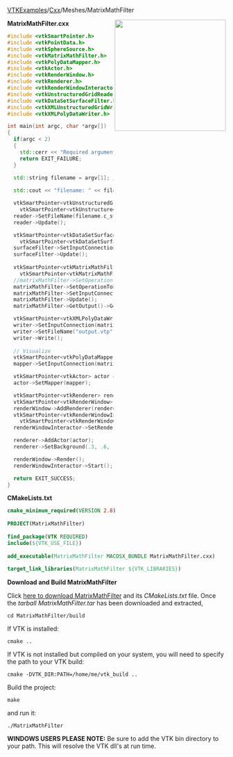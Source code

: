 [VTKExamples](/home/)/[Cxx](/Cxx)/Meshes/MatrixMathFilter

<img align="right" src="https://github.com/lorensen/VTKExamples/blob/gh-pages/Testing/Baseline/Meshes/TestMatrixMathFilter.png?raw=true" width="256" />

**MatrixMathFilter.cxx**
```c++
#include <vtkSmartPointer.h>
#include <vtkPointData.h>
#include <vtkSphereSource.h>
#include <vtkMatrixMathFilter.h>
#include <vtkPolyDataMapper.h>
#include <vtkActor.h>
#include <vtkRenderWindow.h>
#include <vtkRenderer.h>
#include <vtkRenderWindowInteractor.h>
#include <vtkUnstructuredGridReader.h>
#include <vtkDataSetSurfaceFilter.h>
#include <vtkXMLUnstructuredGridWriter.h>
#include <vtkXMLPolyDataWriter.h>

int main(int argc, char *argv[])
{
  if(argc < 2)
  {
    std::cerr << "Required arguments: vtkFile" << std::endl;
    return EXIT_FAILURE;
  }

  std::string filename = argv[1]; // "/Data/tensors.vtk";
  
  std::cout << "filename: " << filename << std::endl;

  vtkSmartPointer<vtkUnstructuredGridReader> reader =
    vtkSmartPointer<vtkUnstructuredGridReader>::New();
  reader->SetFileName(filename.c_str());
  reader->Update();

  vtkSmartPointer<vtkDataSetSurfaceFilter> surfaceFilter =
    vtkSmartPointer<vtkDataSetSurfaceFilter>::New();
  surfaceFilter->SetInputConnection(reader->GetOutputPort());
  surfaceFilter->Update();
  
  vtkSmartPointer<vtkMatrixMathFilter> matrixMathFilter =
    vtkSmartPointer<vtkMatrixMathFilter>::New();
  //matrixMathFilter->SetOperationToDeterminant();
  matrixMathFilter->SetOperationToEigenvalue();
  matrixMathFilter->SetInputConnection(surfaceFilter->GetOutputPort());
  matrixMathFilter->Update();
  matrixMathFilter->GetOutput()->GetPointData()->SetActiveScalars("Eigenvalue");

  vtkSmartPointer<vtkXMLPolyDataWriter> writer = vtkSmartPointer<vtkXMLPolyDataWriter>::New();
  writer->SetInputConnection(matrixMathFilter->GetOutputPort());
  writer->SetFileName("output.vtp");
  writer->Write();
  
  // Visualize
  vtkSmartPointer<vtkPolyDataMapper> mapper = vtkSmartPointer<vtkPolyDataMapper>::New();
  mapper->SetInputConnection(matrixMathFilter->GetOutputPort());

  vtkSmartPointer<vtkActor> actor = vtkSmartPointer<vtkActor>::New();
  actor->SetMapper(mapper);

  vtkSmartPointer<vtkRenderer> renderer = vtkSmartPointer<vtkRenderer>::New();
  vtkSmartPointer<vtkRenderWindow> renderWindow = vtkSmartPointer<vtkRenderWindow>::New();
  renderWindow->AddRenderer(renderer);
  vtkSmartPointer<vtkRenderWindowInteractor> renderWindowInteractor =
    vtkSmartPointer<vtkRenderWindowInteractor>::New();
  renderWindowInteractor->SetRenderWindow(renderWindow);

  renderer->AddActor(actor);
  renderer->SetBackground(.3, .6, .3); // Background color green

  renderWindow->Render();
  renderWindowInteractor->Start();

  return EXIT_SUCCESS;
}
```
**CMakeLists.txt**
```cmake
cmake_minimum_required(VERSION 2.8)
 
PROJECT(MatrixMathFilter)
 
find_package(VTK REQUIRED)
include(${VTK_USE_FILE})
 
add_executable(MatrixMathFilter MACOSX_BUNDLE MatrixMathFilter.cxx)
 
target_link_libraries(MatrixMathFilter ${VTK_LIBRARIES})
```

**Download and Build MatrixMathFilter**

Click [here to download MatrixMathFilter](https://github.com/lorensen/VTKWikiExamplesTarballs/raw/master/MatrixMathFilter.tar) and its *CMakeLists.txt* file.
Once the *tarball MatrixMathFilter.tar* has been downloaded and extracted,
```
cd MatrixMathFilter/build 
```
If VTK is installed:
```
cmake ..
```
If VTK is not installed but compiled on your system, you will need to specify the path to your VTK build:
```
cmake -DVTK_DIR:PATH=/home/me/vtk_build ..
```
Build the project:
```
make
```
and run it:
```
./MatrixMathFilter
```
**WINDOWS USERS PLEASE NOTE:** Be sure to add the VTK bin directory to your path. This will resolve the VTK dll's at run time.


